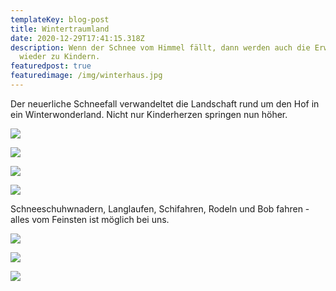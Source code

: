 ```yaml
---
templateKey: blog-post
title: Wintertraumland
date: 2020-12-29T17:41:15.318Z
description: Wenn der Schnee vom Himmel fällt, dann werden auch die Erwachsenen
  wieder zu Kindern.
featuredpost: true
featuredimage: /img/winterhaus.jpg
---
```

Der neuerliche Schneefall verwandeltet die Landschaft rund um den Hof in ein Winterwonderland. Nicht nur Kinderherzen springen nun höher. 

![](/img/winterhaus.jpg)

![](/img/winterhaus-bach.jpg)

![](/img/winterhaus-vorne.jpg)

![](/img/wiesenblick.jpg)

Schneeschuhwnadern, Langlaufen, Schifahren, Rodeln und Bob fahren - alles vom Feinsten ist möglich bei uns.

![](/img/schneeschuhwandern.jpg)

![](/img/winter-kids.jpg)

![](/img/rodeln.jpg)